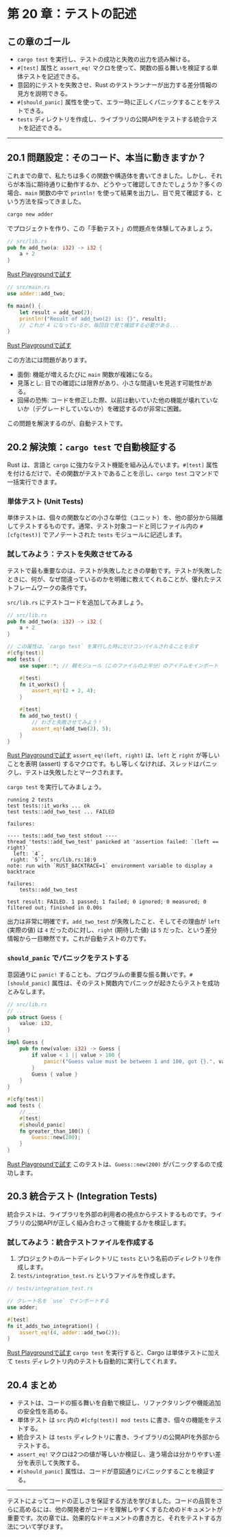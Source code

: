 # 第 20 章：テストの記述

## この章のゴール
- `cargo test` を実行し、テストの成功と失敗の出力を読み解ける。
- `#[test]` 属性と `assert_eq!` マクロを使って、関数の振る舞いを検証する単体テストを記述できる。
- 意図的にテストを失敗させ、Rust のテストランナーが出力する差分情報の見方を説明できる。
- `#[should_panic]` 属性を使って、エラー時に正しくパニックすることをテストできる。
- `tests` ディレクトリを作成し、ライブラリの公開APIをテストする統合テストを記述できる。

---

## 20.1 問題設定：そのコード、本当に動きますか？

これまでの章で、私たちは多くの関数や構造体を書いてきました。しかし、それらが本当に期待通りに動作するか、どうやって確認してきたでしょうか？多くの場合、`main` 関数の中で `println!` を使って結果を出力し、目で見て確認する、という方法を採ってきました。

```sh
cargo new adder
```
でプロジェクトを作り、この「手動テスト」の問題点を体験してみましょう。

```rust
// src/lib.rs
pub fn add_two(a: i32) -> i32 {
    a + 2
}
```
[Rust Playgroundで試す](https://play.rust-lang.org/?version=stable&mode=debug&edition=2021&code=//%20src/lib.rs%0Apub%20fn%20add_two%28a%3A%20i32%29%20-%3E%20i32%20%7B%0A%20%20%20%20a%20%2B%202%0A%7D)
```rust
// src/main.rs
use adder::add_two;

fn main() {
    let result = add_two(2);
    println!("Result of add_two(2) is: {}", result);
    // これが 4 になっているか、毎回目で見て確認する必要がある...
}
```
[Rust Playgroundで試す](https://play.rust-lang.org/?version=stable&mode=debug&edition=2021&code=//%20src/main.rs%0Ause%20adder%3A%3Aadd_two%3B%0A%0Afn%20main%28%29%20%7B%0A%20%20%20%20let%20result%20%3D%20add_two%282%29%3B%0A%20%20%20%20println%21%28%22Result%20of%20add_two%282%29%20is%3A%20%7B%7D%22%2C%20result%29%3B%0A%20%20%20%20//%20%E3%81%93%E3%82%8C%E3%81%8C%204%20%E3%81%AB%E3%81%AA%E3%81%A3%E3%81%A6%E3%81%84%E3%82%8B%E3%81%8B%E3%80%81%E6%AF%8E%E5%9B%9E%E7%9B%AE%E3%81%A7%E8%A6%8B%E3%81%A6%E7%A2%BA%E8%AA%8D%E3%81%99%E3%82%8B%E5%BF%85%E8%A6%81%E3%81%8C%E3%81%82%E3%82%8B...%0A%7D)

この方法には問題があります。
- 面倒: 機能が増えるたびに `main` 関数が複雑になる。
- 見落とし: 目での確認には限界があり、小さな間違いを見逃す可能性がある。
- 回帰の恐怖: コードを修正した際、以前は動いていた他の機能が壊れていないか（デグレードしていないか）を確認するのが非常に困難。

この問題を解決するのが、自動テストです。

## 20.2 解決策：`cargo test` で自動検証する

Rust は、言語と `cargo` に強力なテスト機能を組み込んでいます。`#[test]` 属性を付けるだけで、その関数がテストであることを示し、`cargo test` コマンドで一括実行できます。

### 単体テスト (Unit Tests)

単体テストは、個々の関数などの小さな単位（ユニット）を、他の部分から隔離してテストするものです。通常、テスト対象コードと同じファイル内の `#[cfg(test)]` でアノテートされた `tests` モジュールに記述します。

### 試してみよう：テストを失敗させてみる

テストで最も重要なのは、テストが失敗したときの挙動です。テストが失敗したときに、何が、なぜ間違っているのかを明確に教えてくれることが、優れたテストフレームワークの条件です。

`src/lib.rs` にテストコードを追加してみましょう。

```rust
// src/lib.rs
pub fn add_two(a: i32) -> i32 {
    a + 2
}

// この属性は、`cargo test` を実行した時にだけコンパイルされることを示す
#[cfg(test)]
mod tests {
    use super::*; // 親モジュール（このファイルの上半分）のアイテムをインポート

    #[test]
    fn it_works() {
        assert_eq!(2 + 2, 4);
    }

    #[test]
    fn add_two_test() {
        // わざと失敗させてみよう！
        assert_eq!(add_two(2), 5); 
    }
}
```
[Rust Playgroundで試す](https://play.rust-lang.org/?version=stable&mode=debug&edition=2021&code=//%20src/lib.rs%0Apub%20fn%20add_two%28a%3A%20i32%29%20-%3E%20i32%20%7B%0A%20%20%20%20a%20%2B%202%0A%7D%0A%0A//%20%E3%81%93%E3%81%AE%E5%B1%9E%E6%80%A7%E3%81%AF%E3%80%81%60cargo%20test%60%20%E3%82%92%E5%AE%9F%E8%A1%8C%E3%81%97%E3%81%9F%E6%99%82%E3%81%AB%E3%81%A0%E3%81%91%E3%82%B3%E3%83%B3%E3%83%91%E3%82%A4%E3%83%AB%E3%81%95%E3%82%8C%E3%82%8B%E3%81%93%E3%81%A8%E3%82%92%E7%A4%BA%E3%81%99%0A%23%5Bcfg%28test%29%5D%0Amod%20tests%20%7B%0A%20%20%20%20use%20super%3A%3A%2A%3B%20//%20%E8%A6%AA%E3%83%A2%E3%82%B8%E3%83%A5%E3%83%BC%E3%83%AB%EF%BC%88%E3%81%93%E3%81%AE%E3%83%95%E3%82%A1%E3%82%A4%E3%83%AB%E3%81%AE%E4%B8%8A%E5%8D%8A%E5%88%86%EF%BC%89%E3%81%AE%E3%82%A2%E3%82%A4%E3%83%86%E3%83%A0%E3%82%92%E3%82%A4%E3%83%B3%E3%83%9D%E3%83%BC%E3%83%88%0A%0A%20%20%20%20%23%5Btest%5D%0A%20%20%20%20fn%20it_works%28%29%20%7B%0A%20%20%20%20%20%20%20%20assert_eq%21%282%20%2B%202%2C%204%29%3B%0A%20%20%20%20%7D%0A%0A%20%20%20%20%23%5Btest%5D%0A%20%20%20%20fn%20add_two_test%28%29%20%7B%0A%20%20%20%20%20%20%20%20//%20%E3%82%8F%E3%81%96%E3%81%A8%E5%A4%B1%E6%95%97%E3%81%95%E3%81%9B%E3%81%A6%E3%81%BF%E3%82%88%E3%81%86%EF%BC%81%0A%20%20%20%20%20%20%20%20assert_eq%21%28add_two%282%29%2C%205%29%3B%20%0A%20%20%20%20%7D%0A%7D)
`assert_eq!(left, right)` は、`left` と `right` が等しいことを表明 (assert) するマクロです。もし等しくなければ、スレッドはパニックし、テストは失敗したとマークされます。

`cargo test` を実行してみましょう。

```text
running 2 tests
test tests::it_works ... ok
test tests::add_two_test ... FAILED

failures:

---- tests::add_two_test stdout ----
thread 'tests::add_two_test' panicked at 'assertion failed: `(left == right)`
  left: `4`,
 right: `5`', src/lib.rs:18:9
note: run with `RUST_BACKTRACE=1` environment variable to display a backtrace

failures:
    tests::add_two_test

test result: FAILED. 1 passed; 1 failed; 0 ignored; 0 measured; 0 filtered out; finished in 0.00s
```
出力は非常に明確です。`add_two_test` が失敗したこと、そしてその理由が `left` (実際の値) は `4` だったのに対し、`right` (期待した値) は `5` だった、という差分情報から一目瞭然です。これが自動テストの力です。

### `should_panic` でパニックをテストする

意図通りに `panic!` することも、プログラムの重要な振る舞いです。`#[should_panic]` 属性は、そのテスト関数内でパニックが起きたらテストを成功とみなします。

```rust
// src/lib.rs
// ...
pub struct Guess {
    value: i32,
}

impl Guess {
    pub fn new(value: i32) -> Guess {
        if value < 1 || value > 100 {
            panic!("Guess value must be between 1 and 100, got {}.", value);
        }
        Guess { value }
    }
}

#[cfg(test)]
mod tests {
    // ...
    #[test]
    #[should_panic]
    fn greater_than_100() {
        Guess::new(200);
    }
}
```
[Rust Playgroundで試す](https://play.rust-lang.org/?version=stable&mode=debug&edition=2021&code=//%20src/lib.rs%0A//%20...%0Apub%20struct%20Guess%20%7B%0A%20%20%20%20value%3A%20i32%2C%0A%7D%0A%0Aimpl%20Guess%20%7B%0A%20%20%20%20pub%20fn%20new%28value%3A%20i32%29%20-%3E%20Guess%20%7B%0A%20%20%20%20%20%20%20%20if%20value%20%3C%201%20%7C%7C%20value%20%3E%20100%20%7B%0A%20%20%20%20%20%20%20%20%20%20%20%20panic%21%28%22Guess%20value%20must%20be%20between%201%20and%20100%2C%20got%20%7B%7D.%22%2C%20value%29%3B%0A%20%20%20%20%20%20%20%20%7D%0A%20%20%20%20%20%20%20%20Guess%20%7B%20value%20%7D%0A%20%20%20%20%7D%0A%7D%0A%0A%23%5Bcfg%28test%29%5D%0Amod%20tests%20%7B%0A%20%20%20%20//%20...%0A%20%20%20%20%23%5Btest%5D%0A%20%20%20%20%23%5Bshould_panic%5D%0A%20%20%20%20fn%20greater_than_100%28%29%20%7B%0A%20%20%20%20%20%20%20%20Guess%3A%3Anew%28200%29%3B%0A%20%20%20%20%7D%0A%7D)
このテストは、`Guess::new(200)` がパニックするので成功します。

## 20.3 統合テスト (Integration Tests)

統合テストは、ライブラリを外部の利用者の視点からテストするものです。ライブラリの公開APIが正しく組み合わさって機能するかを検証します。

### 試してみよう：統合テストファイルを作成する

1.  プロジェクトのルートディレクトリに `tests` という名前のディレクトリを作成します。
2.  `tests/integration_test.rs` というファイルを作成します。

```rust
// tests/integration_test.rs

// クレート名を `use` でインポートする
use adder;

#[test]
fn it_adds_two_integration() {
    assert_eq!(4, adder::add_two(2));
}
```
[Rust Playgroundで試す](https://play.rust-lang.org/?version=stable&mode=debug&edition=2021&code=//%20tests/integration_test.rs%0A%0A//%20%E3%82%AF%E3%83%AC%E3%83%BC%E3%83%88%E5%90%8D%E3%82%92%20%60use%60%20%E3%81%A7%E3%82%A4%E3%83%B3%E3%83%9D%E3%83%BC%E3%83%88%E3%81%99%E3%82%8B%0Ause%20adder%3B%0A%0A%23%5Btest%5D%0Afn%20it_adds_two_integration%28%29%20%7B%0A%20%20%20%20assert_eq%21%284%2C%20adder%3A%3Aadd_two%282%29%29%3B%0A%7D)
`cargo test` を実行すると、Cargo は単体テストに加えて `tests` ディレクトリ内のテストも自動的に実行してくれます。

## 20.4 まとめ

- テストは、コードの振る舞いを自動で検証し、リファクタリングや機能追加の安全性を高める。
- 単体テスト は `src` 内の `#[cfg(test)] mod tests` に書き、個々の機能をテストする。
- 統合テスト は `tests` ディレクトリに書き、ライブラリの公開APIを外部からテストする。
- `assert_eq!` マクロは2つの値が等しいか検証し、違う場合は分かりやすい差分を表示して失敗する。
- `#[should_panic]` 属性は、コードが意図通りにパニックすることを検証する。

---

テストによってコードの正しさを保証する方法を学びました。コードの品質をさらに高めるには、他の開発者がコードを理解しやすくするためのドキュメントが重要です。次の章では、効果的なドキュメントの書き方と、それをテストする方法について学びます。

